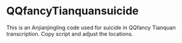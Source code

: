 # QQfancyTianquansuicide
This is an Anjianjingling code used for suicide in QQfancy Tianquan transcription.
Copy script and adjust the locations. 
